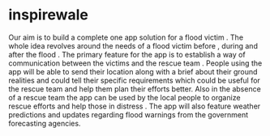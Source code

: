 # inspirewale

Our aim is to build a complete one app solution for a flood victim . The whole idea revolves around the needs of a flood victim before , during and after the flood . The primary feature for the app is to establish a way of communication between the victims and the rescue team . People using the app will be able to send their location along with a brief about their ground realities and could tell their specific requirements which could be useful for the rescue team and help them plan their efforts better. Also in the absence of a rescue team the app can be used by the local people to organize rescue efforts and help those in distress . The app will also feature weather predictions and updates regarding flood warnings from the government forecasting agencies.
